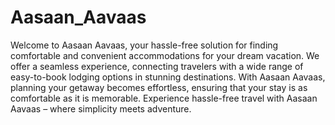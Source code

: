 # Aasaan_Aavaas
 Welcome to Aasaan Aavaas, your hassle-free solution for finding comfortable and convenient accommodations for your dream vacation. We offer a seamless experience, connecting travelers with a wide range of easy-to-book lodging options in stunning destinations. With Aasaan Aavaas, planning your getaway becomes effortless, ensuring that your stay is as comfortable as it is memorable. Experience hassle-free travel with Aasaan Aavaas – where simplicity meets adventure.
